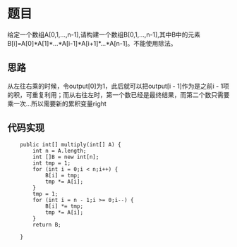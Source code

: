 # 题目

给定一个数组A[0,1,...,n-1],请构建一个数组B[0,1,...,n-1],其中B中的元素B[i]=A[0]\*A[1]\*...\*A[i-1]\*A[i+1]\*...\*A[n-1]。不能使用除法。

## 思路

从左往右乘的时候，令output[0]为1，此后就可以把output[i - 1]作为是之前i - 1项的积，可重复利用；而从右往左时，第一个数已经是最终结果，而第二个数只需要乘一次...所以需要新的累积变量right

## 代码实现


```
    public int[] multiply(int[] A) {
        int n = A.length;
        int []B = new int[n];
        int tmp = 1;
        for (int i = 0;i < n;i++) {
            B[i] = tmp;
            tmp *= A[i];
        }
        tmp = 1;
        for (int i = n - 1;i >= 0;i--) {
            B[i] *= tmp;
            tmp *= A[i];
        }
        return B;
            
    }
```
